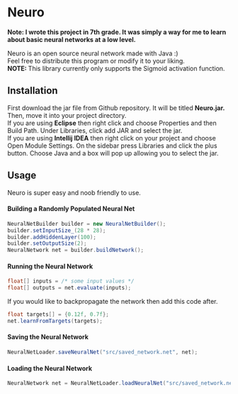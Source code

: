 # Neuro
**Note: I wrote this project in 7th grade. It was simply a way for me to learn about basic neural networks at a low level.**

Neuro is an open source neural network made with Java :)<br>
Feel free to distribute this program or modify it to your liking.
<br>
<b>NOTE: </b> This library currently only supports the Sigmoid activation function.

## Installation
First download the jar file from Github repository. It will be titled <b>Neuro.jar.</b><br>
Then, move it into your project directory.<br>
If you are using <b>Eclipse</b> then right click and choose Properties and then Build Path. Under Libraries, click add JAR and select the jar.<br>
If you are using <b>Intellij IDEA</b> then right click on your project and choose Open Module Settings. On the sidebar press Libraries and click the plus button. Choose Java and a box will pop up allowing you to select the jar.

## Usage
Neuro is super easy and noob friendly to use.<br>
#### Building a Randomly Populated Neural Net
```java
NeuralNetBuilder builder = new NeuralNetBuilder();
builder.setInputSize_(28 * 28);
builder.addHiddenLayer(100);
builder.setOutputSize(2);
NeuralNetwork net = builder.buildNetwork();
```
#### Running the Neural Network
```java
float[] inputs = /* some input values */
float[] outputs = net.evaluate(inputs);
```
If you would like to backpropagate the network then add this code after.
```java
float targets[] = {0.12f, 0.7f};
net.learnFromTargets(targets);
```
#### Saving the Neural Network
```java
NeuralNetLoader.saveNeuralNet("src/saved_network.net", net);
```

#### Loading the Neural Network
```java
NeuralNetwork net = NeuralNetLoader.loadNeuralNet("src/saved_network.net");
```

